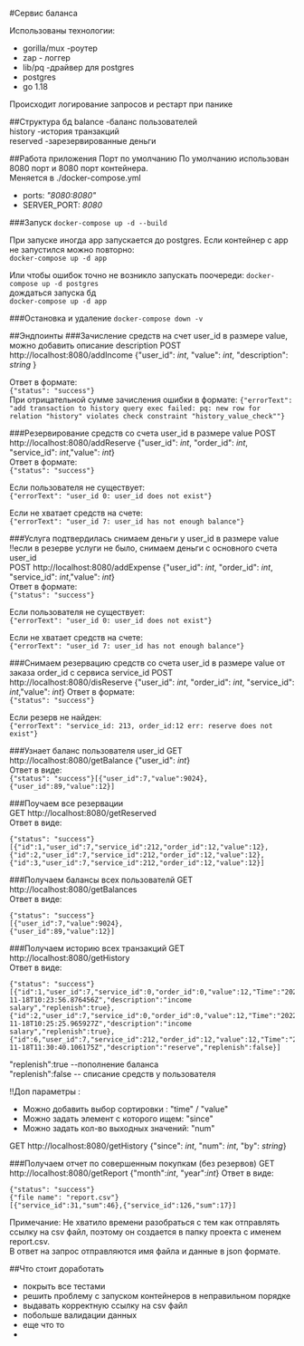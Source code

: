#Сервис баланса

Использованы технологии:
- gorilla/mux  -роутер
- zap - логгер
- lib/pq -драйвер для postgres
- postgres
- go 1.18

Происходит логирование запросов и рестарт при панике

##Структура бд
balance   -баланс пользователей  
history    -история транзакций   
reserved    -зарезервированные деньги  

##Работа приложения
Порт по умолчанию
По умолчанию использован 8080 порт и 8080 порт контейнера.  
Меняется в 
./docker-compose.yml  
- ports: *"8080:8080"*   
- SERVER_PORT: *8080*


###Запуск
```docker-compose up -d --build ```  

При запуске иногда app запускается до postgres.
Если контейнер с app не запустился можно повторно:  
```docker-compose up -d app ```


Или чтобы ошибок точно не возникло запускать поочереди:
```docker-compose up -d postgres```    
дождаться запуска бд  
```docker-compose up -d app```

###Остановка и удаление
```docker-compose down -v```


##Эндпоинты 
 ###Зачисление средств на счет user_id в размере value, можно добавить описание description
POST  http://localhost:8080/addIncome     {"user_id": *int*, "value": *int*, "description": *string* }

Ответ в формате:  
```{"status": "success"} ```  
При отрицательной сумме зачисления ошибки в формате:
```{"errorText": "add transaction to history query exec failed: pq: new row for relation "history" violates check constraint "history_value_check""} ```

###Резервирование средств со счета user_id в размере value
POST http://localhost:8080/addReserve     {"user_id": *int*, "order_id": *int*, "service_id": *int*,"value": *int*}  
Ответ в формате:  
```{"status": "success"} ```

Если пользователя не существует:  
```{"errorText": "user_id 0: user_id does not exist"}```

Если не хватает средств на счете:  
```{"errorText": "user_id 7: user_id has not enough balance"}```

###Услуга подтвердилась снимаем деньги у user_id в размере value  
!!если в резерве услуги не было, снимаем деньги с основного счета user_id   
POST http://localhost:8080/addExpense     {"user_id": *int*, "order_id": *int*, "service_id": *int*,"value": *int*}  
Ответ в формате:  
```{"status": "success"}```

Если пользователя не существует:  
```{"errorText": "user_id 0: user_id does not exist"}```

Если не хватает средств на счете:  
```{"errorText": "user_id 7: user_id has not enough balance"}```

###Снимаем резервацию средств со счета user_id в размере value от заказа order_id с сервиса service_id
POST http://localhost:8080/disReserve     {"user_id": *int*, "order_id": *int*, "service_id": *int*,"value": *int*}
Ответ в формате:  
```{"status": "success"}```

Если резерв не найден:  
```{"errorText": "service_id: 213, order_id:12 err: reserve does not exist"}```

###Узнает баланс пользователя user_id
GET http://localhost:8080/getBalance   {"user_id": *int*}    
Ответ в виде:  
```{"status": "success"}[{"user_id":7,"value":9024},{"user_id":89,"value":12}] ```

###Поучаем все резервации  
GET http://localhost:8080/getReserved  
Ответ в виде:
```
{"status": "success"}  
[{"id":1,"user_id":7,"service_id":212,"order_id":12,"value":12},  
{"id":2,"user_id":7,"service_id":212,"order_id":12,"value":12},  
{"id":3,"user_id":7,"service_id":212,"order_id":12,"value":12}]  
```
###Получаем балансы всех пользователй
GET http://localhost:8080/getBalances   
Ответ в виде:  
```
{"status": "success"}  
[{"user_id":7,"value":9024},  
{"user_id":89,"value":12}]
```
###Получаем историю всех транзакций
GET http://localhost:8080/getHistory  
Ответ в виде:  
```
{"status": "success"}  
[{"id":1,"user_id":7,"service_id":0,"order_id":0,"value":12,"Time":"2022-11-18T10:23:56.876456Z","description":"income salary","replenish":true},  
{"id":2,"user_id":7,"service_id":0,"order_id":0,"value":12,"Time":"2022-11-18T10:25:25.965927Z","description":"income salary","replenish":true},  
{"id":6,"user_id":7,"service_id":212,"order_id":12,"value":12,"Time":"2022-11-18T11:30:40.106175Z","description":"reserve","replenish":false}]
```
"replenish":true   --пополнение баланса  
"replenish":false  -- списание средств у пользователя


!!Доп параметры :
- Можно добавить выбор сортировки : "time" / "value"  
- Можно задать элемент с которого ищем: "since"
- Можно задать кол-во выходных значений: "num"

GET http://localhost:8080/getHistory   {"since": *int*, "num": *int*, "by": *string*}


###Получаем отчет по совершенным покупкам (без резервов)
GET http://localhost:8080/getReport  {"month":*int*, "year":*int*}
Ответ в виде:
```
{"status": "success"}
{"file name": "report.csv"}
[{"service_id":31,"sum":46},{"service_id":126,"sum":17}]
```
Примечание:
Не хватило времени разобраться с тем как отправлять ссылку на csv файл, 
поэтому он создается в папку проекта с именем report.csv.  
В ответ на запрос отправляются имя файла и данные в json формате.


##Что стоит доработать
- покрыть все тестами
- решить проблему с запуском контейнеров в неправильном порядке
- выдавать корректную ссылку на csv файл 
- побольше валидации данных 
- еще что то 
- 